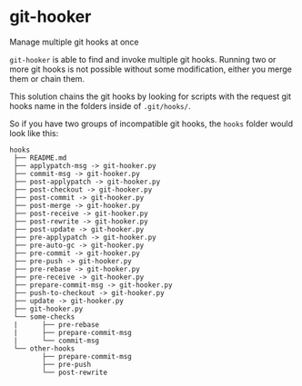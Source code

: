 # git-hooker
Manage multiple git hooks at once

`git-hooker` is able to find and invoke multiple git hooks.
Running two or more git hooks is not possible without some modification,
either you merge them or chain them.

This solution chains the git hooks by looking for scripts with the request git hooks name in the folders inside of `.git/hooks/`.

So if you have two groups of incompatible git hooks, the `hooks` folder would look like this:

````
hooks
 ├── README.md
 ├── applypatch-msg -> git-hooker.py
 ├── commit-msg -> git-hooker.py
 ├── post-applypatch -> git-hooker.py
 ├── post-checkout -> git-hooker.py
 ├── post-commit -> git-hooker.py
 ├── post-merge -> git-hooker.py
 ├── post-receive -> git-hooker.py
 ├── post-rewrite -> git-hooker.py
 ├── post-update -> git-hooker.py
 ├── pre-applypatch -> git-hooker.py
 ├── pre-auto-gc -> git-hooker.py
 ├── pre-commit -> git-hooker.py
 ├── pre-push -> git-hooker.py
 ├── pre-rebase -> git-hooker.py
 ├── pre-receive -> git-hooker.py
 ├── prepare-commit-msg -> git-hooker.py
 ├── push-to-checkout -> git-hooker.py
 ├── update -> git-hooker.py
 ├── git-hooker.py
 └── some-checks
 |      ├── pre-rebase
 |      ├── prepare-commit-msg
 |      └── commit-msg
 └── other-hooks
        ├── prepare-commit-msg
        ├── pre-push
        └── post-rewrite

````

